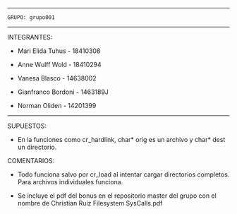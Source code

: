 
---
    GRUPO: grupo001
---

INTEGRANTES:

- Mari Elida Tuhus - 18410308

- Anne Wulff Wold - 18410294

- Vanesa Blasco - 14638002

- Gianfranco Bordoni - 1463189J

- Norman Oliden - 14201399

---

SUPUESTOS:

- En la funciones como cr_hardlink, char* orig es un archivo y char* dest un directorio.

COMENTARIOS:

- Todo funciona salvo por cr_load al intentar cargar directorios completos. Para archivos individuales funciona.

- Se incluye el pdf del bonus en el repositorio master del grupo con el nombre de Christian Ruiz Filesystem SysCalls.pdf